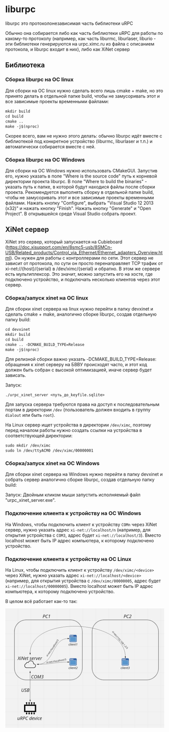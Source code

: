 # liburpc

liburpc это протоколонезависимая часть библиотеки uRPC

Обычно она собирается либо как часть библиотеки uRPC для работы по какому-то протоколу 
(например, как часть liburmc, liburlaser, liburio - эти библиотеки генерируются на 
urpc.ximc.ru из файла с описанием протокола, и liburpc входит в них), либо как XiNet сервер

## Библиотека
### Cборка liburpc на ОС linux
 
Для сборки на ОС linux нужно сделать всего лишь cmake + make, но это принято делать в отдельной папке build, чтобы не замусоривать этот и все зависимые проекты временными файлами:
```shell
mkdir build
cd build
cmake ..
make -j$(nproc)
```

Скорее всего, вам не нужно этого делать: обычно liburpc идёт вместе с библиотекой 
под конкретное устройство (liburmc, liburlaser и т.п.) и автоматически собирается вместе с 
ней.

### Cборка liburpc на ОС Windows

Для сборки на ОС Windows нужно использовать CMakeGUI. Запустив его, нужно указать в поле "Where is the source code" путь к корневой директории проекта liburpc. В поле "Where to build the binaries" - указать путь к папке, в которой будут находися файлы после сборки проекта. Рекомендуется выполнять сборку в отдельной папке build, чтобы не замусоривать этот и все зависимые проекты временными файлами. Нажать кнопку "Configure", выбрать "Visual Studio 12 2013 (х32)" и нажать кнопку "Finish". Нажать кнопку "Generate" и "Open Project". В открывшейся среде Visual Studio собрать проект.

## XiNet сервер

XiNet это сервер, который запускается на Cubieboard 
(https://doc.xisupport.com/en/8smc5-usb/8SMCn-USB/Related_products/Control_via_Ethernet/Ethernet_adapters_Overview.html). 
Он нужен для работы с контроллерами по сети. Этот сервер не зависит от протокола, по сути он просто перенаправляет 
TCP трафик от xi-net://{host}/{serial} в /dev/ximc/{serial} и обратно. 
В этом же сервере есть мультиплексор. Это значит, можно запустить его на хосте, где подключено устройство, и 
подключать несколько клиентов через этот сервер. 

### Cборка/запуск xinet на ОС linux

Для сборки xinet сервера на linux нужно перейти в папку devxinet и сделать cmake + make, аналогично сборке liburpc, создав отдельную папку build:
```shell
cd devxinet
mkdir build
cd build
cmake .. -DCMAKE_BUILD_TYPE=Release
make -j$(nproc)
```

Для релизной сборки важно указать -DCMAKE_BUILD_TYPE=Release: обращения к xinet серверу
на БВВУ происходят часто, и этот код должен быть собран с высокой оптимизацией, иначе 
сервер будет зависать.

Запуск:
```shell
./urpc_xinet_server <путь_до_keyfile.sqlite> 
```
Для запуска сервера требуются права на доступ к последовательным портам в директории `/dev`
(пользователь должен входить в группу `dialout` или быть `root`).

На Linux сервер ищет устройства в директории `/dev/ximc`,
поэтому перед началом работы нужно создать ссылки на устройства в соответствующей директории:

```shell
sudo mkdir /dev/ximc
sudo ln /dev/ttyACM0 /dev/ximc/00000001
```

### Cборка/запуск xinet на ОС Windows

Для сборки xinet сервера на Windows нужно перейти в папку devxinet и собрать сервер аналогично сборке liburpc, создав отдельную папку build:

Запуск:
Двойным кликом мыши запустить исполняемый файл "urpc_xinet_server.exe". 

### Подключение клиента к устройству на ОС Windows

На Windows, чтобы подключить клиент к устройству `COMn` через XiNet сервер, нужно указать адрес `xi-net://localhost/n`
(например, для открытия устройства с `COM3`, адрес будет `xi-net://localhost/3`).
Вместо localhost может быть IP адрес компьютера, к которому подключено устройство.

### Подключение клиента к устройству на ОС Linux

На Linux, чтобы подключить клиент к устройству `/dev/ximc/<device>` через XiNet, нужно указать адрес `xi-net://localhost/<device>`
(например, для открытия устройства с `/dev/ximc/00000005`, адрес будет `xi-net://localhost/00000005`).
Вместо localhost может быть IP адрес компьютера, к которому подключено устройство.


В целом всё работает как-то так:

![readme](readme.png "Схема работы сервера")
